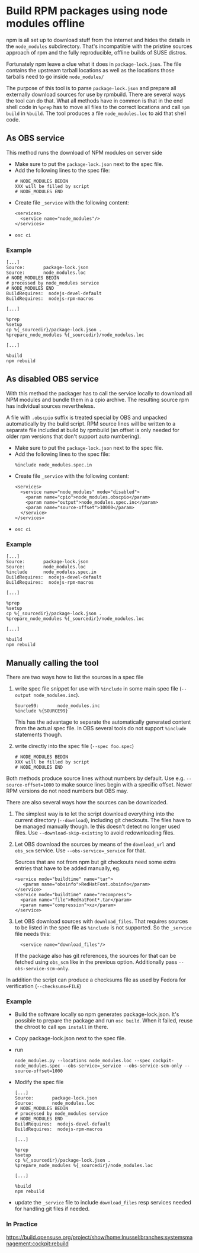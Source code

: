 Build RPM packages using node modules offline
=============================================

npm is all set up to download stuff from the internet and hides the
details in the `node_modules` subdirectory.
That's incompatible with the pristine sources approach of rpm and
the fully reproducible, offline builds of SUSE distros.

Fortunately npm leave a clue what it does in `package-lock.json`.  The
file contains the upstream tarball locations as well as the
locations those tarballs need to go inside `node_modules/`

The purpose of this tool is to parse `package-lock.json` and prepare
all externally download sources for use by rpmbuild. There are
several ways the tool can do that.
What all methods have in common is that in the end shell code in
`%prep` has to move all files to the correct locations and call
`npm build` in `%build`. The tool produces a file `node_modules.loc`
to aid that shell code.

## As OBS service

This method runs the download of NPM modules on server side

- Make sure to put the `package-lock.json` next to the spec file.
- Add the following lines to the spec file:
   ```
   # NODE_MODULES BEDIN
   XXX will be filled by script
   # NODE_MODULES END
   ```
- Create file `_service` with the following content:
  ```
  <services>
    <service name="node_modules"/>
  </services>
  ```
- `osc ci`

### Example

  ```
  [...]
  Source:       package-lock.json
  Source:       node_modules.loc
  # NODE_MODULES BEDIN
  # processed by node_modules service
  # NODE_MODULES END
  BuildRequires:  nodejs-devel-default
  BuildRequires:  nodejs-rpm-macros

  [...]

  %prep
  %setup
  cp %{_sourcedir}/package-lock.json .
  %prepare_node_modules %{_sourcedir}/node_modules.loc

  [...]

  %build
  npm rebuild
  ```

## As disabled OBS service

With this method the packager has to call the service locally to
download all NPM modules and bundle them in a cpio archive. The
resulting source rpm has individual sources nevertheless.

A file with `.obscpio` suffix is treated special by OBS and unpacked
automatically by the build script. RPM source lines will be written
to a separate file included at build by rpmbuild (an offset is only
needed for older rpm versions that don't support auto numbering).

- Make sure to put the `package-lock.json` next to the spec file.
- Add the following lines to the spec file:
   ```
   %include node_modules.spec.in
   ```
- Create file `_service` with the following content:
  ```
  <services>
    <service name="node_modules" mode="disabled">
      <param name="cpio">node_modules.obscpio</param>
      <param name="output">node_modules.spec.inc</param>
      <param name="source-offset">10000</param>
    </service>
  </services>
  ```
- `osc ci`

### Example

  ```
  [...]
  Source:       package-lock.json
  Source:       node_modules.loc
  %include      node_modules.spec.in
  BuildRequires:  nodejs-devel-default
  BuildRequires:  nodejs-rpm-macros

  [...]

  %prep
  %setup
  cp %{_sourcedir}/package-lock.json .
  %prepare_node_modules %{_sourcedir}/node_modules.loc

  [...]

  %build
  npm rebuild
  ```


## Manually calling the tool

There are two ways how to list the sources in a spec file

1. write spec file snippet for use with `%include` in some main spec
   file (`--output node_modules.inc`).
   ```
   Source99:       node_modules.inc
   %include %{SOURCE99}
   ```

   This has the advantage to separate the automatically generated
   content from the actual spec file. In OBS several tools do not
   support `%include` statements though.

2. write directly into the spec file (`--spec foo.spec`)
   ```
   # NODE_MODULES BEDIN
   XXX will be filled by script
   # NODE_MODULES END
   ```

Both methods produce source lines without numbers by default. Use e.g.
`--source-offset=1000` to make source lines begin with a specific
offset. Newer RPM versions do not need numbers but OBS may.

There are also several ways how the sources can be downloaded.

1. The simplest way is to let the script download everything into
   the current directory (`--download`), including git checkouts.
   The files have to be managed manually though. Ie this doesn't
   detect no longer used files.
   Use `--download-skip-existing` to avoid redownloading files.

2. Let OBS download the sources by means of the `download_url` and
   `obs_scm` service. Use `--obs-service=_service` for that.

   Sources that are not from npm but git checkouts need some extra
   entries that have to be added manually, eg.
   ```
   <service mode="buildtime" name="tar">
      <param name="obsinfo">RedHatFont.obsinfo</param>
   </service>
   <service mode="buildtime" name="recompress">
     <param name="file">RedHatFont*.tar</param>
     <param name="compression">xz</param>
   </service>
   ```

3. Let OBS download sources with `download_files`. That requires sources to be
   listed in the spec file as `%include` is not supported. So the `_service`
   file needs this:
   ```
     <service name="download_files"/>
   ```

   If the package also has git references, the sources for that can be fetched
   using `obs_scm` like in the previous option. Additionally pass
   `--obs-service-scm-only`.

In addition the script can produce a checksums file as used by Fedora for
verification (`--checksums=FILE`)

### Example

- Build the software locally so npm generates package-lock.json. It's possible
  to prepare the package and run `osc build`. When it failed, reuse the chroot
  to call `npm install` in there.
- Copy package-lock.json next to the spec file.
- run

  ```
  node_modules.py --locations node_modules.loc --spec cockpit-node_modules.spec --obs-service=_service --obs-service-scm-only --source-offset=1000
  ```

- Modify the spec file

  ```
  [...]
  Source:       package-lock.json
  Source:       node_modules.loc
  # NODE_MODULES BEDIN
  # processed by node_modules service
  # NODE_MODULES END
  BuildRequires:  nodejs-devel-default
  BuildRequires:  nodejs-rpm-macros

  [...]

  %prep
  %setup
  cp %{_sourcedir}/package-lock.json .
  %prepare_node_modules %{_sourcedir}/node_modules.loc

  [...]

  %build
  npm rebuild
  ```


- update the `_service` file to include `download_files` resp services needed
  for handling git files if needed.

### In Practice
https://build.opensuse.org/project/show/home:lnussel:branches:systemsmanagement:cockpit:rebuild
